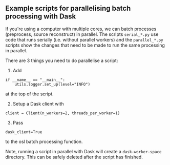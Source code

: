 Example scripts for parallelising batch processing with Dask
------------------------------------------------------------

If you're using a computer with multiple cores, we can batch processes (preprocess, source reconstruct) in parallel. The scripts `serial_*.py` use code that runs serially (i.e. without parallel workers) and the `parallel_*.py` scripts show the changes that need to be made to run the same processing in parallel.

There are 3 things you need to do parallelise a script:
 
1. Add 

```
if __name__ == "__main__":
    utils.logger.set_up(level="INFO")
```

at the top of the script.

2. Setup a Dask client with

```
client = Client(n_workers=2, threads_per_worker=1)
```

3. Pass

```
dask_client=True
```

to the osl batch processing function.


Note, running a script in parallel with Dask will create a `dask-worker-space` directory. This can be safely deleted after the script has finished.
